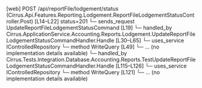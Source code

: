 [web] POST /api/reportFile/lodgement/status  (Cirrus.Api.Features.Reporting.Lodgement.ReportFileLodgementStatusController.Post)  [L14–L22] status=201
  └─ sends_request UpdateReportFileLodgementStatusCommand [L19]
    └─ handled_by Cirrus.ApplicationService.Accounting.Reports.Lodgement.UpdateReportFileLodgementStatusCommandHandler.Handle [L30–L65]
      └─ uses_service IControlledRepository<PublishedReportFile>
        └─ method WriteQuery [L49]
          └─ ... (no implementation details available)
    └─ handled_by Cirrus.Tests.Integration.Database.Accounting.Reports.TestUpdateReportFileLodgementStatusCommandHandler.Handle [L115–L126]
      └─ uses_service IControlledRepository<PublishedReportFile>
        └─ method WriteQuery [L121]
          └─ ... (no implementation details available)

